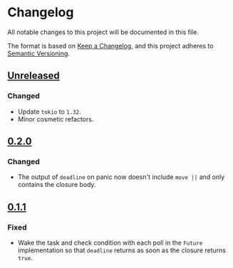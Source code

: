 # Changelog

All notable changes to this project will be documented in this file.

The format is based on [Keep a Changelog](https://keepachangelog.com/en/1.0.0/),
and this project adheres to [Semantic Versioning](https://semver.org/spec/v2.0.0.html).

## [Unreleased]

### Changed

- Update `tokio` to `1.32`.
- Minor cosmetic refactors.

## [0.2.0]

### Changed

- The output of `deadline` on panic now doesn't include `move ||` and only contains the closure body.

## [0.1.1]

### Fixed

- Wake the task and check condition with each poll in the `Future` implementation so that `deadline` returns as soon as the closure returns `true`.


[unreleased]: https://github.com/niklaslong/deadline/compare/v0.2.0...HEAD
[0.2.0]: https://github.com/niklaslong/deadline/compare/v0.1.1...v0.2.0
[0.1.1]: https://github.com/niklaslong/deadline/compare/v0.1.0...v0.1.1

